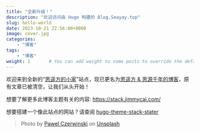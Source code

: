 ```yaml
---
title: "全新升级！"
description: "欢迎访问由 Hugo 构建的 Blog.Seayay.top"
slug: hello-world
date: 2023-10-21 22:56:00+0000
image: cover.jpg
categories:
    - "博客"
tags:
    - "博客"
weight: 1       # You can add weight to some posts to override the default sorting (date descending)
---
```


欢迎来到全新的“[思遥方的小家](https://blog.seayay.top)”站点，现已更名为[思遥方 & 思源千年的博客](https://blog.seayay.top)，原有文章已被清空，让我们从头开始！

想要了解更多此博客主题有关的内容: https://stack.jimmycai.com/

想要搭建一个像此站点的网站？请查阅 [hugo-theme-stack-stater](https://github.com/CaiJimmy/hugo-theme-stack-starter)

> Photo by [Pawel Czerwinski](https://unsplash.com/@pawel_czerwinski) on [Unsplash](https://unsplash.com/)
